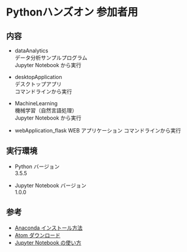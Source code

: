 # Pythonハンズオン 参加者用

## 内容
- dataAnalytics  
    データ分析サンプルプログラム  
    Jupyter Notebook から実行

- desktopApplication  
    デスクトップアプリ  
    コマンドラインから実行

- MachineLearning  
    機械学習（自然言語処理）  
    Jupyter Notebook から実行

- webApplication_flask
    WEB アプリケーション
    コマンドラインから実行

## 実行環境
- Python バージョン  
    3.5.5  

- Jupyter Notebook バージョン  
    1.0.0

## 参考
- [Anaconda インストール方法](https://qiita.com/t2y/items/2a3eb58103e85d8064b6)
- [Atom ダウンロード](https://atom.io/)
- [Jupyter Notebook の使い方](https://peachcle.com/how-to-use-jupyter-notebook/)
